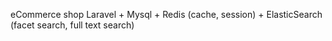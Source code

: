 eCommerce shop 
Laravel + Mysql + Redis (cache, session) + ElasticSearch (facet search, full text search)
